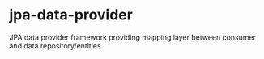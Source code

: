 # jpa-data-provider
JPA data provider framework providing mapping layer between consumer and data repository/entities
